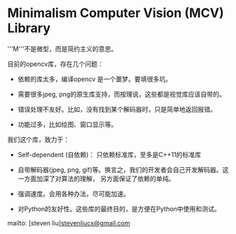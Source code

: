 
# Minimalism Computer Vision (MCV) Library
 
 '''M'''不是微型，而是简约主义的意思。
 
 目前的opencv库，存在几个问题：
 
 * 依赖的库太多，编译opencv 是一个噩梦。要填很多坑。
 
 * 需要很多jpeg, png的原生库支持，而按理说，这些都是视觉库应该自带的。
 
 * 错误处理不友好。比如，没有找到某个解码器时，只是简单地返回报错。
 
 * 功能过多，比如绘图、窗口显示等。
 

 我们这个库，致力于：
 
 * Self-dependent (自依赖)： 只依赖标准库，至多是C++11的标准库
 
 * 自带解码器(jpeg, png, gif)等。换言之，我们的开发者会自己开发解码器。这一方面加深了对算法的理解， 另方面保证了依赖的单纯。
 
 * 强调速度。会用各种办法，尽可能加速。
 
 * 对Python的友好性。这些库的最终目的，是方便在Python中使用和测试。
 
 
 mailto: [steven liu]<stevenliucx@gmail.com>